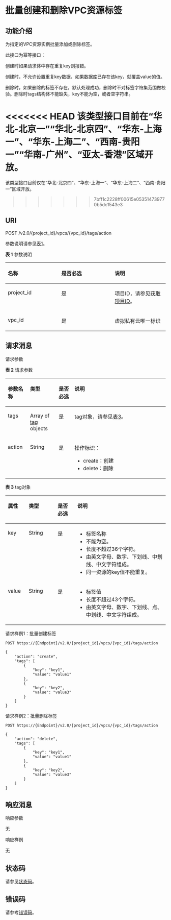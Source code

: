 # 批量创建和删除VPC资源标签<a name="vpc_tag_0004"></a>

## 功能介绍<a name="section9716105931810"></a>

为指定的VPC资源实例批量添加或删除标签。

此接口为幂等接口：

创建时如果请求体中存在重复key则报错。

创建时，不允许设置重复key数据，如果数据库已存在该key，就覆盖value的值。

删除时，如果删除的标签不存在，默认处理成功，删除时不对标签字符集范围做校验。删除时tags结构体不能缺失，key不能为空，或者空字符串。

<<<<<<< HEAD
该类型接口目前在“华北-北京一”“华北-北京四”、“华东-上海一”、“华东-上海二”、“西南-贵阳一”“华南-广州”、“亚太-香港”区域开放。
=======
该类型接口目前仅在“华北-北京四”、“华东-上海一”、“华东-上海二”、“西南-贵阳一”区域开放。
>>>>>>> 7bff1c2228ff00615e053514739770b5dc1543e3

## URI<a name="section14718205991814"></a>

POST /v2.0/\{project\_id\}/vpcs/\{vpc\_id\}/tags/action

参数说明请参见[表1](#table27380479)。

**表 1**  参数说明

<a name="table27380479"></a>
<table><thead align="left"><tr id="row28751554"><th class="cellrowborder" valign="top" width="33.33333333333333%" id="mcps1.2.4.1.1"><p id="p47174532"><a name="p47174532"></a><a name="p47174532"></a>名称</p>
</th>
<th class="cellrowborder" valign="top" width="33.33333333333333%" id="mcps1.2.4.1.2"><p id="p63040734"><a name="p63040734"></a><a name="p63040734"></a>是否必选</p>
</th>
<th class="cellrowborder" valign="top" width="33.33333333333333%" id="mcps1.2.4.1.3"><p id="p6025849"><a name="p6025849"></a><a name="p6025849"></a>说明</p>
</th>
</tr>
</thead>
<tbody><tr id="row18331773"><td class="cellrowborder" valign="top" width="33.33333333333333%" headers="mcps1.2.4.1.1 "><p id="p8478608"><a name="p8478608"></a><a name="p8478608"></a>project_id</p>
</td>
<td class="cellrowborder" valign="top" width="33.33333333333333%" headers="mcps1.2.4.1.2 "><p id="p15678685"><a name="p15678685"></a><a name="p15678685"></a>是</p>
</td>
<td class="cellrowborder" valign="top" width="33.33333333333333%" headers="mcps1.2.4.1.3 "><p id="p10487112"><a name="p10487112"></a><a name="p10487112"></a>项目ID，请参见<a href="获取项目ID.md">获取项目ID</a>。</p>
</td>
</tr>
<tr id="row21254748"><td class="cellrowborder" valign="top" width="33.33333333333333%" headers="mcps1.2.4.1.1 "><p id="p43913021"><a name="p43913021"></a><a name="p43913021"></a>vpc_id</p>
</td>
<td class="cellrowborder" valign="top" width="33.33333333333333%" headers="mcps1.2.4.1.2 "><p id="p184914"><a name="p184914"></a><a name="p184914"></a>是</p>
</td>
<td class="cellrowborder" valign="top" width="33.33333333333333%" headers="mcps1.2.4.1.3 "><p id="p14978051"><a name="p14978051"></a><a name="p14978051"></a>虚拟私有云唯一标识</p>
</td>
</tr>
</tbody>
</table>

## 请求消息<a name="section972418597185"></a>

请求参数

**表 2**  请求参数

<a name="table2726185911818"></a>
<table><thead align="left"><tr id="row1080816597184"><th class="cellrowborder" valign="top" width="13.861386138613863%" id="mcps1.2.5.1.1"><p id="p208081359151817"><a name="p208081359151817"></a><a name="p208081359151817"></a>参数名称</p>
</th>
<th class="cellrowborder" valign="top" width="17.82178217821782%" id="mcps1.2.5.1.2"><p id="p9808135941814"><a name="p9808135941814"></a><a name="p9808135941814"></a>类型</p>
</th>
<th class="cellrowborder" valign="top" width="9.900990099009901%" id="mcps1.2.5.1.3"><p id="p080805991816"><a name="p080805991816"></a><a name="p080805991816"></a>是否必选</p>
</th>
<th class="cellrowborder" valign="top" width="58.415841584158414%" id="mcps1.2.5.1.4"><p id="p680845913189"><a name="p680845913189"></a><a name="p680845913189"></a>说明</p>
</th>
</tr>
</thead>
<tbody><tr id="row180885915182"><td class="cellrowborder" valign="top" width="13.861386138613863%" headers="mcps1.2.5.1.1 "><p id="p148081759191815"><a name="p148081759191815"></a><a name="p148081759191815"></a>tags</p>
</td>
<td class="cellrowborder" valign="top" width="17.82178217821782%" headers="mcps1.2.5.1.2 "><p id="p10424324181820"><a name="p10424324181820"></a><a name="p10424324181820"></a>Array of <a href="#table244913515593">tag</a> objects</p>
</td>
<td class="cellrowborder" valign="top" width="9.900990099009901%" headers="mcps1.2.5.1.3 "><p id="p6808115981818"><a name="p6808115981818"></a><a name="p6808115981818"></a>是</p>
</td>
<td class="cellrowborder" valign="top" width="58.415841584158414%" headers="mcps1.2.5.1.4 "><p id="p180814592186"><a name="p180814592186"></a><a name="p180814592186"></a>tag对象，请参见<a href="#table244913515593">表3</a>。</p>
</td>
</tr>
<tr id="row58082596188"><td class="cellrowborder" valign="top" width="13.861386138613863%" headers="mcps1.2.5.1.1 "><p id="p128082059141814"><a name="p128082059141814"></a><a name="p128082059141814"></a>action</p>
</td>
<td class="cellrowborder" valign="top" width="17.82178217821782%" headers="mcps1.2.5.1.2 "><p id="p480816591183"><a name="p480816591183"></a><a name="p480816591183"></a>String</p>
</td>
<td class="cellrowborder" valign="top" width="9.900990099009901%" headers="mcps1.2.5.1.3 "><p id="p1380825915181"><a name="p1380825915181"></a><a name="p1380825915181"></a>是</p>
</td>
<td class="cellrowborder" valign="top" width="58.415841584158414%" headers="mcps1.2.5.1.4 "><p id="p1562014114112"><a name="p1562014114112"></a><a name="p1562014114112"></a>操作标识：</p>
<a name="ul2205152413110"></a><a name="ul2205152413110"></a><ul id="ul2205152413110"><li>create：创建</li><li>delete：删除</li></ul>
</td>
</tr>
</tbody>
</table>

**表 3**  tag对象

<a name="table244913515593"></a>
<table><thead align="left"><tr id="row345095195914"><th class="cellrowborder" valign="top" width="13%" id="mcps1.2.5.1.1"><p id="p1045012512597"><a name="p1045012512597"></a><a name="p1045012512597"></a>属性</p>
</th>
<th class="cellrowborder" valign="top" width="18.060000000000002%" id="mcps1.2.5.1.2"><p id="p124502516594"><a name="p124502516594"></a><a name="p124502516594"></a>类型</p>
</th>
<th class="cellrowborder" valign="top" width="12.24%" id="mcps1.2.5.1.3"><p id="p169809965412"><a name="p169809965412"></a><a name="p169809965412"></a>是否必选</p>
</th>
<th class="cellrowborder" valign="top" width="56.699999999999996%" id="mcps1.2.5.1.4"><p id="p1545075105910"><a name="p1545075105910"></a><a name="p1545075105910"></a>说明</p>
</th>
</tr>
</thead>
<tbody><tr id="row84502515598"><td class="cellrowborder" valign="top" width="13%" headers="mcps1.2.5.1.1 "><p id="p154506595915"><a name="p154506595915"></a><a name="p154506595915"></a>key</p>
</td>
<td class="cellrowborder" valign="top" width="18.060000000000002%" headers="mcps1.2.5.1.2 "><p id="p14501518591"><a name="p14501518591"></a><a name="p14501518591"></a>String</p>
</td>
<td class="cellrowborder" valign="top" width="12.24%" headers="mcps1.2.5.1.3 "><p id="p298018911544"><a name="p298018911544"></a><a name="p298018911544"></a>是</p>
</td>
<td class="cellrowborder" valign="top" width="56.699999999999996%" headers="mcps1.2.5.1.4 "><a name="ul9450135125915"></a><a name="ul9450135125915"></a><ul id="ul9450135125915"><li>标签名称</li><li>不能为空。</li><li>长度不超过36个字符。</li><li>由英文字母、数字、下划线、中划线、中文字符组成。</li><li>同一资源的key值不能重复。</li></ul>
</td>
</tr>
<tr id="row845145185917"><td class="cellrowborder" valign="top" width="13%" headers="mcps1.2.5.1.1 "><p id="p12451185185910"><a name="p12451185185910"></a><a name="p12451185185910"></a>value</p>
</td>
<td class="cellrowborder" valign="top" width="18.060000000000002%" headers="mcps1.2.5.1.2 "><p id="p104515514598"><a name="p104515514598"></a><a name="p104515514598"></a>String</p>
</td>
<td class="cellrowborder" valign="top" width="12.24%" headers="mcps1.2.5.1.3 "><p id="p209805915417"><a name="p209805915417"></a><a name="p209805915417"></a>是</p>
</td>
<td class="cellrowborder" valign="top" width="56.699999999999996%" headers="mcps1.2.5.1.4 "><a name="ul0451105165914"></a><a name="ul0451105165914"></a><ul id="ul0451105165914"><li>标签值</li><li>长度不超过43个字符。</li><li>由英文字母、数字、下划线、点、中划线、中文字符组成。</li></ul>
</td>
</tr>
</tbody>
</table>

请求样例1：批量创建标签

```
POST https://{Endpoint}/v2.0/{project_id}/vpcs/{vpc_id}/tags/action

{
    "action": "create",
    "tags": [
        {
            "key": "key1",
            "value": "value1"
        },
        {
            "key": "key2",
            "value": "value3"
        }
    ]
}
```

请求样例2：批量删除标签

```
POST https://{Endpoint}/v2.0/{project_id}/vpcs/{vpc_id}/tags/action

{
    "action": "delete",
    "tags": [
        {
            "key": "key1",
            "value": "value1"
        },
        {
            "key": "key2",
            "value": "value3"
        }
    ]
}
```

## 响应消息<a name="section973755901815"></a>

响应参数

无

响应样例

无

## 状态码<a name="section31981619"></a>

请参见[状态码](状态码.md)。

## 错误码<a name="section85821649202813"></a>

请参考[错误码](错误码.md)。

